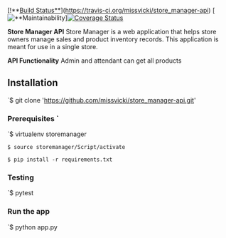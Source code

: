 [!**[Build Status**](https://travis-ci.org/missvicki/store_manager-api.svg?branch=161204537-admin-attendant-get-all-products)](https://travis-ci.org/missvicki/store_manager-api) [![**Maintainability](https://api.codeclimate.com/v1/badges/de3d25a8dafaada7833c/maintainability)][![Coverage Status](https://coveralls.io/repos/github/missvicki/store_manager-api/badge.svg?branch=master)](https://coveralls.io/github/missvicki/store_manager-api?branch=master)


**Store Manager API** 
Store Manager is a web application that helps store owners manage sales and product inventory records. This application is meant for use in a single store.    


**API Functionality**
Admin and attendant can get all products


## Installation
`$ git clone 'https://github.com/missvicki/store_manager-api.git'


### Prerequisites `

`$ virtualenv storemanager

`$ source storemanager/Script/activate`

`$ pip install -r requirements.txt`

### Testing
`$ pytest 

### Run the app

`$ python app.py



